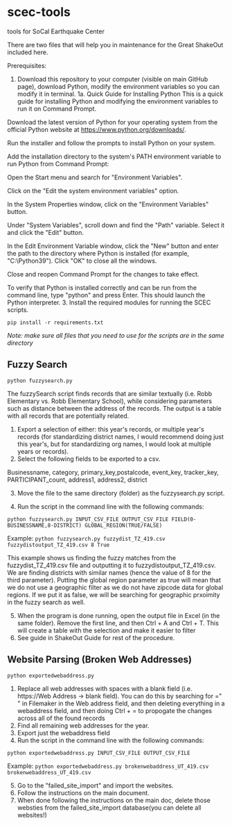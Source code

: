 # scec-tools
tools for SoCal Earthquake Center

There are two files that will help you in maintenance for the Great ShakeOut included here.

Prerequisites: 
1. Download this repository to your computer (visible on main GitHub page), download Python, modify the environment variables so you can modify it in terminal.
1a. Quick Guide for Installing Python
This is a quick guide for installing Python and modifying the environment variables to run it on Command Prompt.

Download the latest version of Python for your operating system from the official Python website at https://www.python.org/downloads/.

Run the installer and follow the prompts to install Python on your system.

Add the installation directory to the system's PATH environment variable to run Python from Command Prompt:

Open the Start menu and search for "Environment Variables".

Click on the "Edit the system environment variables" option.

In the System Properties window, click on the "Environment Variables" button.

Under "System Variables", scroll down and find the "Path" variable. Select it and click the "Edit" button.

In the Edit Environment Variable window, click the "New" button and enter the path to the directory where Python is installed (for example, "C:\Python39"). Click "OK" to close all the windows.

Close and reopen Command Prompt for the changes to take effect.

To verify that Python is installed correctly and can be run from the command line, type "python" and press Enter. This should launch the Python interpreter.
3. Install the required modules for running the SCEC scripts.

```pip install -r requirements.txt```

*Note: make sure all files that you need to use for the scripts are in the same directory*

## Fuzzy Search

```python fuzzysearch.py```

The fuzzySearch script finds records that are similar textually (i.e. Robb Elementary vs. Robb Elementary School), while considering parameters such as distance between the address of the records. The output is a table with all records that are potentially related. 

1. Export a selection of either: this year's records, or multiple year's records (for standardizing district names, I would recommend doing just this year's, but for standardizing org names, I would look at multiple years or records).
2. Select the following fields to be exported to a csv.

Businessname, category, primary_key,postalcode, event_key, tracker_key, PARTICIPANT_count, address1, address2, district

3. Move the file to the same directory (folder) as the fuzzysearch.py script.

4. Run the script in the command line with the following commands:

```python fuzzysearch.py INPUT_CSV_FILE OUTPUT_CSV_FILE FIELD(0-BUSINESSNAME,8-DISTRICT) GLOBAL_REGION(TRUE/FALSE)```


Example:
```python fuzzysearch.py fuzzydist_TZ_419.csv fuzzydistoutput_TZ_419.csv 8 True```

This example shows us finding the fuzzy matches from the fuzzydist_TZ_419.csv file and outputting it to fuzzydistoutput_TZ_419.csv. We are finding districts with similar names (hence the value of 8 for the third parameter). Putting the global region parameter as true will mean that we do not use a geographic filter as we do not have zipcode data for global regions. If we put it as false, we will be searching for geographic prxoimity in the fuzzy search as well. 

5. When the program is done running, open the output file in Excel (in the same folder). Remove the first line, and then Ctrl + A and Ctrl + T. This will create a table with the selection and make it easier to filter
6. See guide in ShakeOut Guide for rest of the procedure.

## Website Parsing (Broken Web Addresses)
```python exportedwebaddress.py```
1. Replace all web addresses with spaces with a blank field (i.e. https://Web Address -> blank field). You can do this by searching for =" " in Filemaker in the Web address field, and then deleting everything in a webaddress field, and then doing Ctrl + = to propogate the changes across all of the found records
2. Find all remaining web addresses for the year.
3. Export just the webaddress field
4. Run the script in the command line with the following commands: 

```python exportedwebaddress.py INPUT_CSV_FILE OUTPUT_CSV_FILE```


Example:
```python exportedwebaddress.py brokenwebaddress_UT_419.csv brokenwebaddress_UT_419.csv```

5. Go to the "failed_site_import" and import the websites.
6. Follow the instructions on the main document.
7. When done following the instructions on the main doc, delete those websties from the failed_site_import database(you can delete all websites!)

